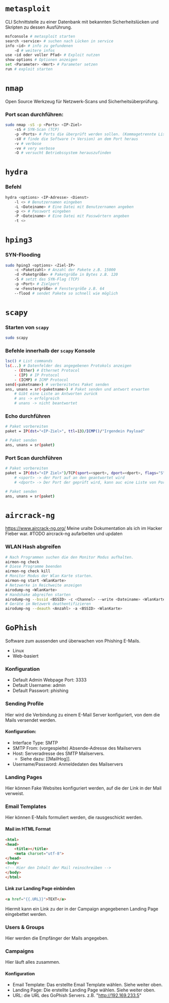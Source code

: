 # `metasploit`
CLI Schnittstelle zu einer Datenbank mit bekannten Sicherheitslücken und Skripten zu dessen Ausführung.
``` bash
msfconsole # metasploit starten
search <service> # suchen nach Lücken in service
info <id> # info zu gefundenen
	-d # weitere infos
use <id oder voller Pfad> # Exploit nutzen
show options # Optionen anzeigen
set <Parameter> <Wert> # Parameter setzen
run # exploit starten
```
# `nmap`
Open Source Werkzeug für Netzwerk-Scans und Sicherheitsüberprüfung.
### Port scan durchführen:
``` bash
sudo nmap -sS -p <Ports> <IP-Ziel>
	-sS # SYN-Scan (TCP)
	-p <Ports> # Ports die überprüft werden sollen. (Kommagetrennte Liste)
	-sV # finde die Software (+ Version) an dem Port heraus
	-v # verbose
	-vv # very verbose
	-O # versucht Betriebssystem herauszufinden
```
# `hydra`
### Befehl
``` bash
hydra <options> <IP-Adresse> <Dienst>
	-l <> # Benutzernamen eingeben
	-L <Dateiname> # Eine Datei mit Benutzernamen angeben
	-p <> # Passwort eingeben
	-P <Dateiname> # Eine Datei mit Passwörtern angeben
	-t <>
```
# `hping3`
### SYN-Flooding
``` bash
sudo hping3 <options> <Ziel-IP>
	-c <Paketzahl> # Anzahl der Pakete z.B. 15000
	-d <Paketgröße> # Paketgröße in Bytes z.B. 120
	-S # setzt das SYN-Flag (TCP)
	-p <Port> # Zielport
	-w <Fenstergröße> # Fenstergröße z.B. 64
	--flood # sendet Pakete so schnell wie möglich
```
# `scapy`
### Starten von `scapy`
``` bash
sudo scapy
```
### Befehle innerhalb der `scapy` Konsole
``` bash
lsc() # List commands
ls(...) # Datenfelder des angegebenen Protokols anzeigen
	- (Ether) # Ethernet Protocol
	- (IP) # IP Protocol
	- (ICMP) # ICMP Protocol
send(<paketname>) # verbereitetes Paket senden
ans, unans = sr(<paketname>) # Paket senden und antwort erwarten
	# Gibt eine Liste an Antworten zurück
	# ans -> erfolgreich
	# unans -> nicht beantwortet
```
### Echo durchführen
``` bash
# Paket vorbereiten
paket = IP(dst="<IP-Ziel>", ttl=13)/ICMP()/"Irgendein Payload"

# Paket senden
ans, unans = sr(paket)

```
### Port Scan durchführen
``` bash
# Paket vorbereiten
paket = IP(dst="<IP Ziel>")/TCP(sport=<sport>, dport=<dport>, flags="S")
	# <sport> -> der Port auf an den geantwortet wird
	# <dport> -> Der Port der geprüft wird, kann auc eine Liste von Ports sein

# Paket senden
ans, unans = sr(paket)
```
# `aircrack-ng`
https://www.aircrack-ng.org/
Meine uralte Dokumentation als ich im Hacker Fieber war.
#TODO aircrack-ng aufarbeiten und updaten
### WLAN Hash abgreifen
``` bash
# Nach Programmen suchen die den Monitor Modus aufhalten.
airmon-ng check
# Diese Programme beenden
airmon-ng check kill
# Monitor Modus der Wlan Karte starten.
airmon-ng start <WlanKarte>
# Netzwerke in Reichweite anzeigen
airodump-ng <WlanKarte>
# Handshake abgreifen starten
airodump-ng --bssid <BSSID> -c <Channel> --write <Dateiname> <WlanKarte>
# Geräte im Netzwerk deathentifizieren
airodump-ng --deauth <Anzahl> -a <BSSID> <WlanKarte>
```
# `GoPhish`
Software zum aussenden und überwachen von Phishing E-Mails.
- Linux
- Web-basiert
### Konfiguration
- Default Admin Webpage Port: 3333
- Default Username: admin
- Default Passwort: phishing
### Sending Profile
Hier wird die Verbindung zu einem E-Mail Server konfiguriert, von dem die Mails versendet werden.
#### Konfiguration:
- Interface Type: SMTP
- SMTP From: (vorgespielte) Absende-Adresse des Mailservers
- Host: Serveradresse des SMTP Mailservers. 
	- Siehe dazu: [[MailHog]].
- Username/Password: Anmeldedaten des Mailservers

### Landing Pages
Hier können Fake Websites konfiguriert werden, auf die der Link in der Mail verweist.
### Email Templates
Hier können E-Mails formuliert werden, die rausgeschickt werden.
#### Mail im HTML Format
``` html
<html>
<head>
	<title></title>
	<meta charset="utf-8">
</head>
<body>
<!-- Hier den Inhalt der Mail reinschreiben -->
</body>
</html>
```
#### Link zur Landing Page einbinden
``` html
<a href="{{.URL}}">TEXT</a>
```
Hiermit kann ein Link zu der in der Campaign angegebenen Landing Page eingebettet werden.
### Users & Groups
Hier werden die Empfänger der Mails angegeben.
### Campaigns
Hier läuft alles zusammen.
#### Konfiguration
- Email Template: Das erstellte Email Template wählen. Siehe weiter oben.
- Landing Page: Die erstellte Landing Page wählen. Siehe weiter oben.
- URL: die URL des GoPhish Servers. z.B. "http://192.169.233.5"
